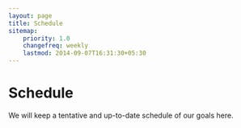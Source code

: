 ```yaml
---
layout: page
title: Schedule
sitemap:
    priority: 1.0
    changefreq: weekly
    lastmod: 2014-09-07T16:31:30+05:30
---
```

# Schedule

We will keep a tentative and up-to-date schedule of our goals here.